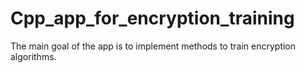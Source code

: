 # Cpp_app_for_encryption_training
The main goal of the app is to implement methods to train encryption algorithms.
